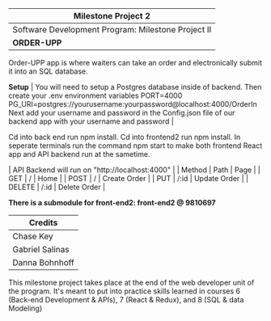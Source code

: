 | Milestone Project 2  |
| ------------------- | 
| Software Development Program: Milestone Project II |
| **ORDER-UPP** | 

 Order-UPP app is where waiters can take an order and electronically submit it into an SQL database.

 **Setup**
| You will need to setup a Postgres database inside of backend. Then create your .env environment variables 
PORT=4000
PG_URI=postgres://yourusername:yourpassword@localhost:4000/OrderIn
Next add your username and password in the Config.json file of our backend app with your username and password | 

Cd into back end run npm install. 
Cd into frontend2 run npm install. 
In seperate terminals run the command npm start to make both frontend React app and API backend run at the sametime.

| API Backend will run on "http://localhost:4000" | 
| Method | Path | Page | 
| GET | / | Home | 
| POST | / | Create Order | 
| PUT | /:id | Update Order | 
| DELETE | /:id | Delete Order | 

****There is a submodule for front-end2:  front-end2 @ 9810697****


| Credits |
| -------- | 
| Chase Key |
| Gabriel Salinas | 
| Danna Bohnhoff | 
    
  



This milestone project takes place at the end of the web developer unit of the program. It's meant to put into practice skills learned in courses 6 (Back-end Development & APIs), 7 (React & Redux), and 8 (SQL & data Modeling)
